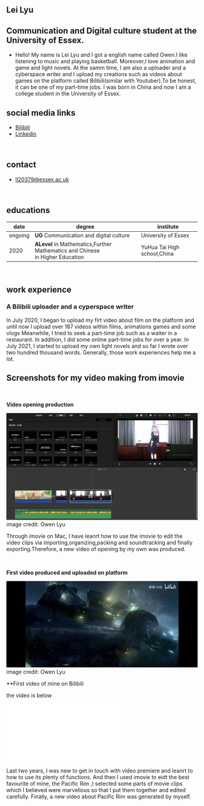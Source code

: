 

## Lei Lyu
## Communication and Digital culture student at the University of Essex.
- Hello! My name is Lei Lyu and I got a english name called Owen.I like listening to music and playing basketball. Moreover,I love animation and game and light novels. At the samm time, I am also a uploader and a cyberspace writer and I upload my creations such as videos about games on the platform called Bilibili(similar with Youtuber).To be honest, it can be one of my part-time jobs. I was born in China and now I am a college student in the University of Essex.

## social media links
- [Bilibili](https://space.bilibili.com/387526484)
- [Linkedin](https://www.linkedin.com/in/lei-lyu-0913b6228)

<br>

## contact
- ll20379@essex.ac.uk

<br>


## educations

| date | degree | institute |
--- | --- | ---
|ongoing|**UG** Communication and digital culture |University of Essex|
| 2020 | **ALevel** in Mathematics,Further Mathematics and Chinese <br> in Higher Education | YuHua Tai High school,China|

<br>

## work experience
### A Bilibili uploader and a cyperspace writer
In July 2020, I began to upload my firt video about film on the platform and until now I upload over 187 videos within films, animations games and some vlogs Meanwhile, I tried to seek a part-time job such as a waiter in a restaurant. In addition, I did some online part-time jobs for over a year. In July 2021, I started to upload my own light novels and so far I wrote over two hundred thousand words. Generally, those work experiences help me a lot.

## Screenshots for my video making from imovie

<br>

**Video opening production**

![image](screenshots/premiere%20for%20my%20video%20op.png)
image credit: Owen Lyu
<br>

Through imovie on Mac, I have leanrt how to use the imovie to edit the video clips via importing,organizing,packing and soundtracking and finally exporting.Therefore, a new video of opening by my own was produced. 

<br>

**First video produced and uploaded on platform**

![image](assets/img/Screenshot_2022-01-13-08-37-15-277_tv.danmaku.bil.jpg)
image credit: Owen Lyu
<br>

**First video of mine on Bilibili

the video is below
<iframe src="//player.bilibili.com/player.html?aid=796154429&bvid=BV1bC4y187BG&cid=207899273&page=1" scrolling="no" border="0" frameborder="no" framespacing="0" allowfullscreen="true"> </iframe>

Last two years, I was new to get in touch with video premiere and leanrt to how to use its plenty of functions. And then I used imovie to eidt the best favourite of mine, the Pacific Rim ,I selected some parts of movie clips which I believed were marvellous so that I put them together and edited carefully. Finally, a new video about Pacific Rim was generated by myself. 

<br>

